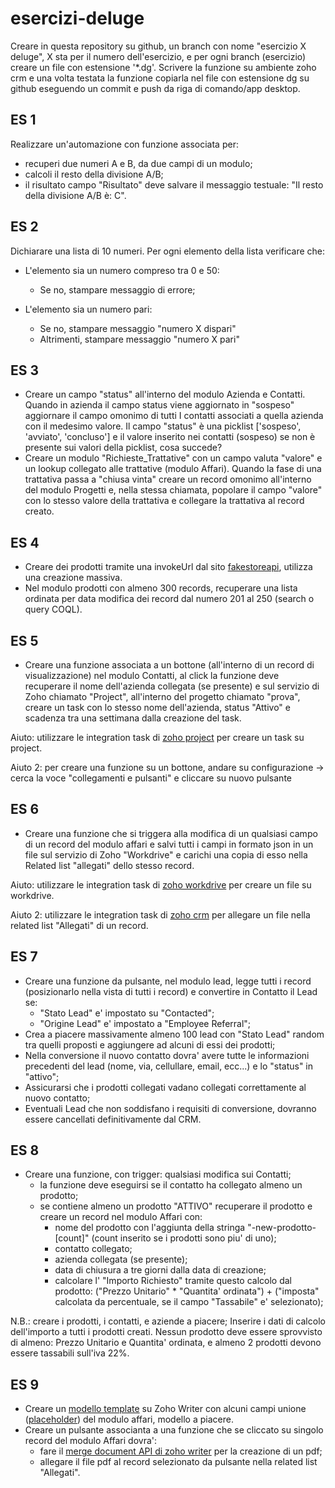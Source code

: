 # esercizi-deluge

Creare in questa repository su github, un branch con nome "esercizio X deluge", X sta per il numero dell'esercizio, e per ogni branch (esercizio) creare un file con estensione '*.dg'. Scrivere la funzione su ambiente zoho crm e una volta testata la funzione copiarla nel file con estensione dg su github eseguendo un commit e push da riga di comando/app desktop.

## ES 1

Realizzare un'automazione con funzione associata per:

- recuperi due numeri A e B, da due campi di un modulo;
- calcoli il resto della divisione A/B;
- il risultato campo "Risultato" deve salvare il messaggio testuale: "Il resto della divisione A/B è: C".

## ES 2

Dichiarare una lista di 10 numeri. Per ogni elemento della lista verificare che:

- L'elemento sia un numero compreso tra 0 e 50:
  - Se no, stampare messaggio di errore;

- L'elemento sia un numero pari:
  - Se no, stampare messaggio "numero X dispari"
  - Altrimenti, stampare messaggio "numero X pari"

## ES 3

- Creare un campo "status" all'interno del modulo Azienda e Contatti. Quando in azienda il campo status viene aggiornato in "sospeso" aggiornare il campo omonimo di tutti I contatti associati a quella azienda con il medesimo valore. Il campo "status" è una picklist ['sospeso', 'avviato', 'concluso'] e il valore inserito nei contatti (sospeso) se non è presente sui valori della picklist, cosa succede?
- Creare un modulo "Richieste_Trattative" con un campo valuta "valore" e un lookup collegato alle trattative (modulo Affari). Quando la fase di una trattativa passa a "chiusa vinta" creare un record omonimo all'interno del modulo Progetti e, nella stessa chiamata, popolare il campo "valore" con lo stesso valore della trattativa e collegare la trattativa al record creato.

## ES 4

- Creare dei prodotti tramite una invokeUrl dal sito [fakestoreapi](https://fakestoreapi.com/), utilizza una creazione massiva.
- Nel modulo prodotti con almeno 300 records, recuperare una lista ordinata per data modifica dei record dal numero 201 al 250 (search o query COQL).

## ES 5

- Creare una funzione associata a un bottone (all'interno di un record di visualizzazione) nel modulo Contatti, al click la funzione deve recuperare il nome dell'azienda collegata (se presente) e sul servizio di Zoho chiamato "Project", all'interno del progetto chiamato "prova", creare un task con lo stesso nome dell'azienda, status "Attivo" e scadenza tra una settimana dalla creazione del task.

Aiuto: utilizzare le integration task di [zoho project](https://www.zoho.com/deluge/help/projects/create.html) per creare un task su project.

Aiuto 2: per creare una funzione su un bottone, andare su configurazione -> cerca la voce "collegamenti e pulsanti" e cliccare su nuovo pulsante

## ES 6

- Creare una funzione che si triggera alla modifica di un qualsiasi campo di un record del modulo affari e salvi tutti i campi in formato json in un file sul servizio di Zoho "Workdrive" e carichi una copia di esso nella Related list "allegati" dello stesso record.

Aiuto: utilizzare le integration task di [zoho workdrive](https://www.zoho.com/deluge/help/workdrive/upload-file.html) per creare un file su workdrive.

Aiuto 2: utilizzare le integration task di [zoho crm](https://www.zoho.com/deluge/help/crm/attach-file.html) per allegare un file nella related list "Allegati" di un record.

## ES 7

- Creare una funzione da pulsante, nel modulo lead, legge tutti i record (posizionarlo nella vista di tutti i record) e convertire in Contatto il Lead se:
  - "Stato Lead" e' impostato su "Contacted";
  - "Origine Lead" e' impostato a "Employee Referral";
- Crea a piacere massivamente almeno 100 lead con "Stato Lead" random tra quelli proposti e aggiungere ad alcuni di essi dei prodotti;
- Nella conversione il nuovo contatto dovra' avere tutte le informazioni precedenti del lead (nome, via, cellullare, email, ecc...) e lo "status" in "attivo";
- Assicurarsi che i prodotti collegati vadano collegati correttamente al nuovo contatto;
- Eventuali Lead che non soddisfano i requisiti di conversione, dovranno essere cancellati definitivamente dal CRM.

## ES 8

- Creare una funzione, con trigger: qualsiasi modifica sui Contatti;
  - la funzione deve eseguirsi se il contatto ha collegato almeno un prodotto;
  - se contiene almeno un prodotto "ATTIVO" recuperare il prodotto e creare un record nel modulo Affari con:
    - nome del prodotto con l'aggiunta della stringa "-new-prodotto-[count]" (count inserito se i prodotti sono piu' di uno);
    - contatto collegato;
    - azienda collegata (se presente);
    - data di chiusura a tre giorni dalla data di creazione;
    - calcolare l' "Importo Richiesto" tramite questo calcolo dal prodotto: ("Prezzo Unitario" * "Quantita' ordinata") + ("imposta" calcolata da percentuale, se il campo "Tassabile" e' selezionato);

N.B.: creare i prodotti, i contatti, e aziende a piacere; Inserire i dati di calcolo dell'importo a tutti i prodotti creati. Nessun prodotto deve essere sprovvisto di almeno: Prezzo Unitario e Quantita' ordinata, e almeno 2 prodotti devono essere tassabili sull'iva 22%.
  
## ES 9

- Creare un [modello template](https://help.zoho.com/portal/en/kb/writer/user-guide/creating-managing/working-with-templates/articles/working-with-templates-writer#Using_public_templates) su Zoho Writer con alcuni campi unione ([placeholder](https://help.zoho.com/portal/en/kb/writer/user-guide/editing-formatting/working-with-fields/articles/working-with-fields#Autofields)) del modulo affari, modello a piacere.
- Creare un pulsante associanta a una funzione che se cliccato su singolo record del modulo Affari dovra':
  - fare il [merge document API di zoho writer](https://www.zoho.com/writer/help/api/v1/merge-document.html) per la creazione di un pdf;
  - allegare il file pdf al record selezionato da pulsante nella related list "Allegati".
